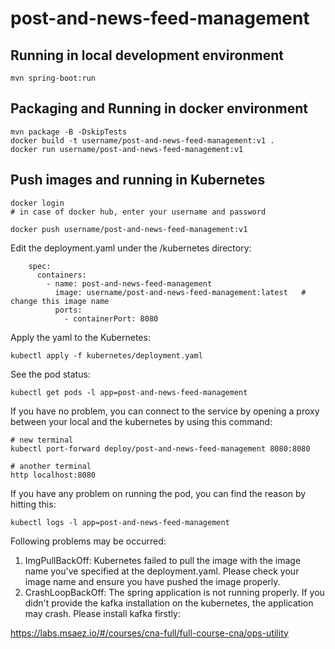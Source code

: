 # post-and-news-feed-management

## Running in local development environment

```
mvn spring-boot:run
```

## Packaging and Running in docker environment

```
mvn package -B -DskipTests
docker build -t username/post-and-news-feed-management:v1 .
docker run username/post-and-news-feed-management:v1
```

## Push images and running in Kubernetes

```
docker login 
# in case of docker hub, enter your username and password

docker push username/post-and-news-feed-management:v1
```

Edit the deployment.yaml under the /kubernetes directory:
```
    spec:
      containers:
        - name: post-and-news-feed-management
          image: username/post-and-news-feed-management:latest   # change this image name
          ports:
            - containerPort: 8080

```

Apply the yaml to the Kubernetes:
```
kubectl apply -f kubernetes/deployment.yaml
```

See the pod status:
```
kubectl get pods -l app=post-and-news-feed-management
```

If you have no problem, you can connect to the service by opening a proxy between your local and the kubernetes by using this command:
```
# new terminal
kubectl port-forward deploy/post-and-news-feed-management 8080:8080

# another terminal
http localhost:8080
```

If you have any problem on running the pod, you can find the reason by hitting this:
```
kubectl logs -l app=post-and-news-feed-management
```

Following problems may be occurred:

1. ImgPullBackOff:  Kubernetes failed to pull the image with the image name you've specified at the deployment.yaml. Please check your image name and ensure you have pushed the image properly.
1. CrashLoopBackOff: The spring application is not running properly. If you didn't provide the kafka installation on the kubernetes, the application may crash. Please install kafka firstly:

https://labs.msaez.io/#/courses/cna-full/full-course-cna/ops-utility

